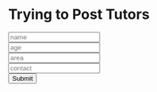 <!DOCTYPE html>
<html lang="en">
<head>
    <meta charset="UTF-8">
    <meta http-equiv="X-UA-Compatible" content="IE=edge">
    <meta name="viewport" content="width=device-width, initial-scale=1.0">
    <h1 class="text-center m-5 text-success">Trying to Post Tutors</h1>
<head>
<body>
    <form class="form">
        <input name="tutorname" type="text" placeholder="name">
        <br>
        <input name="age" type="text" placeholder="age">
        <br>
        <input name="area" type="text" placeholder="area">
        <br>
        <input name="contact" type="text" placeholder="contact">
        <br>
        <button type="submit">Submit</button>
    </form>
    <script>
        const formEl = document.querySelector('.form');
        formEl.addEventListener('submit' , () => {
            event.preventDefault();
            const formData = new FormData(formEl);
            var url = "https://hetvitrivedi.tk/api/tutor";
            const options = {
                method: 'POST',
                mode: 'cors',
                cache: 'no-cache',
                credentials: 'include',
                headers: {
                'Content-Type': 'application/json'
                // 'Content-Type': 'application/x-www-form-urlencoded',
                },
                body: class // body data type must match "Content-Type" header
            };
            const post_options = {...options, method: 'POST'}; // clones and replaces method
            fetch(url, options).then(response => {
                response.json().then(data => {
                    console.log(data);
                })
            })
        .catch(err => {
            console.log("Error: " + err);
        })
    });
          
